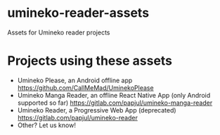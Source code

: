 # umineko-reader-assets
Assets for Umineko reader projects

# Projects using these assets

* Umineko Please, an Android offline app https://github.com/CallMeMad/UminekoPlease
* Umineko Manga Reader, an offline React Native App (only Android supported so far) https://gitlab.com/papjul/umineko-manga-reader
* Umineko Reader, a Progressive Web App (deprecated) https://gitlab.com/papjul/umineko-reader
* Other? Let us know!
